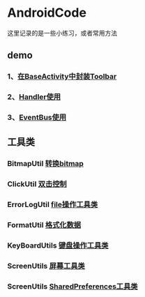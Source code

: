 # AndroidCode

这里记录的是一些小练习，或者常用方法

## demo

### 1、[在BaseActivity中封装Toolbar](https://github.com/Seancss/AndroidCode/blob/master/app/src/main/java/com/sean/demo/ui/BaseActivity.java)

### 2、[Handler使用](https://github.com/Seancss/AndroidCode/blob/master/app/src/main/java/com/sean/demo/ui/a/HandlerTestActivity.java)

### 3、[EventBus使用](https://github.com/Seancss/EventBusTest)

## 工具类

### BitmapUtil [转换bitmap](https://github.com/Seancss/AndroidCode/blob/master/seanlib/src/main/java/com/sean/lib/utils/BitmapUtil.java)

### ClickUtil [双击控制](https://github.com/Seancss/AndroidCode/blob/master/seanlib/src/main/java/com/sean/lib/utils/ClickUtil.java)

### ErrorLogUtil [file操作工具类](https://github.com/Seancss/AndroidCode/blob/master/seanlib/src/main/java/com/sean/lib/utils/FileUtils.java)

### FormatUtil [格式化数据](https://github.com/Seancss/AndroidCode/blob/master/seanlib/src/main/java/com/sean/lib/utils/FormatUtil.java)

### KeyBoardUtils [键盘操作工具类](https://github.com/Seancss/AndroidCode/blob/master/seanlib/src/main/java/com/sean/lib/utils/KeyBoardUtils.java)

### ScreenUtils [屏幕工具类](https://github.com/Seancss/AndroidCode/blob/master/seanlib/src/main/java/com/sean/lib/utils/ScreenUtils.java)

### ScreenUtils [SharedPreferences工具类](https://github.com/Seancss/AndroidCode/blob/master/seanlib/src/main/java/com/sean/lib/utils/SharePrefUtil.java)